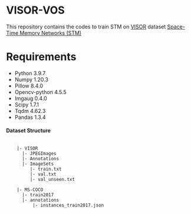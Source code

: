 # VISOR-VOS


This repository contains the codes to train STM on [VISOR](https://epic-kitchens.github.io/VISOR/) dataset [Space-Time Memory Networks (STM)](https://openaccess.thecvf.com/content_ICCV_2019/html/Oh_Video_Object_Segmentation_Using_Space-Time_Memory_Networks_ICCV_2019_paper.html)


# Requirements
- Python 3.9.7
- Numpy 1.20.3
- Pillow 8.4.0
- Opencv-python 4.5.5
- Imgaug 0.4.0
- Scipy 1.7.1
- Tqdm 4.62.3
- Pandas 1.3.4



#### Dataset Structure
```

	|- VISOR
	  |- JPEGImages
	  |- Annotations
	  |- ImageSets
	     |- train.txt
	     |- val.txt
	     |- val_unseen.txt

	|- MS-COCO
	  |- train2017
	  |- annotations
	      |- instances_train2017.json
```


